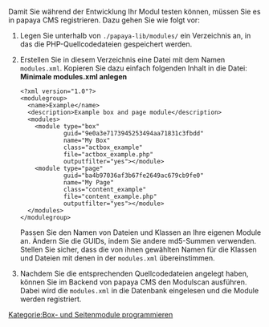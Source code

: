 
Damit Sie während der Entwicklung Ihr Modul testen können, müssen Sie es in papaya CMS registrieren. Dazu gehen Sie wie folgt vor:

1.  Legen Sie unterhalb von `./papaya-lib/modules/` ein Verzeichnis an, in das die PHP-Quellcodedateien gespeichert werden.
2.  Erstellen Sie in diesem Verzeichnis eine Datei mit dem Namen `modules.xml`. Kopieren Sie dazu einfach folgenden Inhalt in die Datei: **Minimale modules.xml anlegen**
    ~~~~ {.xml}
    <?xml version="1.0"?>
    <modulegroup>
      <name>Example</name>
      <description>Example box and page module</description>
      <modules>
        <module type="box"
                guid="9e0a3e7173945253494aa71831c3fbdd"
                name="My Box"
                class="actbox_example"
                file="actbox_example.php"
                outputfilter="yes"></module>
        <module type="page"
                guid="ba4b97036af3b67fe2649ac679cb9fe0"
                name="My Page"
                class="content_example"
                file="content_example.php"
                outputfilter="yes"></module>
      </modules>
    </modulegroup>
    ~~~~

    Passen Sie den Namen von Dateien und Klassen an Ihre eigenen Module an. Ändern Sie die GUIDs, indem Sie andere md5-Summen verwenden. Stellen Sie sicher, dass die von ihnen gewählten Namen für die Klassen und Dateien mit denen in der `modules.xml` übereinstimmen.

3.  Nachdem Sie die entsprechenden Quellcodedateien angelegt haben, können Sie im Backend von papaya CMS den Modulscan ausführen. Dabei wird die `modules.xml` in die Datenbank eingelesen und die Module werden registriert.

[Kategorie:Box- und Seitenmodule programmieren](../export_de/Kategorie:Box-_und_Seitenmodule_programmieren.md)